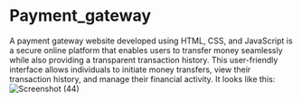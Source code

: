 # Payment_gateway
A payment gateway website developed using HTML, CSS, and JavaScript is a secure online platform that enables users to transfer money seamlessly while also providing a transparent transaction history. This user-friendly interface allows individuals to initiate money transfers, view their transaction history, and manage their financial activity.
It looks like this:
![Screenshot (44)](https://github.com/MansiSinghP/Payment_gateway/assets/72659754/3daf23c8-c636-479e-a115-50f0c4d4190b)

